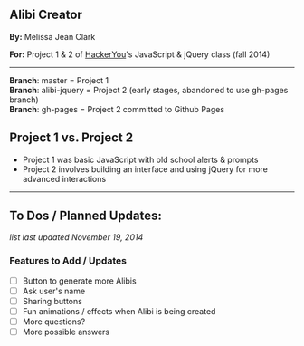 ## Alibi Creator

**By:** Melissa Jean Clark

**For:** Project 1 & 2 of [HackerYou](http://hackeryou.com/)'s JavaScript & jQuery class (fall 2014)

----

**Branch**: master = Project 1  
**Branch**: alibi-jquery = Project 2 (early stages, abandoned to use gh-pages branch)  
**Branch**: gh-pages = Project 2 committed to Github Pages  

## Project 1 vs. Project 2

- Project 1 was basic JavaScript with old school alerts & prompts
- Project 2 involves building an interface and using jQuery for more advanced interactions

---------

## To Dos / Planned Updates: 
_list last updated November 19, 2014_

### Features to Add / Updates

- [  ] Button to generate more Alibis
- [  ] Ask user's name
- [  ] Sharing buttons
- [  ] Fun animations / effects when Alibi is being created
- [  ] More questions? 
- [  ] More possible answers
